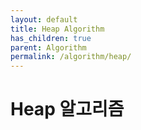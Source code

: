 ```yaml
---
layout: default
title: Heap Algorithm
has_children: true
parent: Algorithm
permalink: /algorithm/heap/
---
```


# Heap 알고리즘
